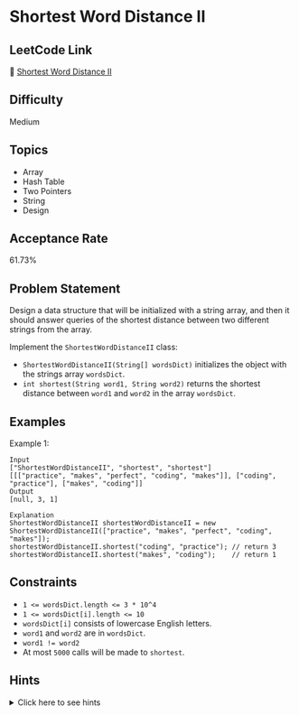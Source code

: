# Shortest Word Distance II

## LeetCode Link
🔗 [Shortest Word Distance II](https://leetcode.com/problems/shortest-word-distance-ii)

## Difficulty
Medium

## Topics
- Array
- Hash Table
- Two Pointers
- String
- Design

## Acceptance Rate
61.73%

## Problem Statement
Design a data structure that will be initialized with a string array, and then it should answer queries of the shortest distance between two different strings from the array.

Implement the `ShortestWordDistanceII` class:
- `ShortestWordDistanceII(String[] wordsDict)` initializes the object with the strings array `wordsDict`.
- `int shortest(String word1, String word2)` returns the shortest distance between `word1` and `word2` in the array `wordsDict`.

## Examples
Example 1:
```
Input
["ShortestWordDistanceII", "shortest", "shortest"]
[[["practice", "makes", "perfect", "coding", "makes"]], ["coding", "practice"], ["makes", "coding"]]
Output
[null, 3, 1]

Explanation
ShortestWordDistanceII shortestWordDistanceII = new ShortestWordDistanceII(["practice", "makes", "perfect", "coding", "makes"]);
shortestWordDistanceII.shortest("coding", "practice"); // return 3
shortestWordDistanceII.shortest("makes", "coding");    // return 1
```

## Constraints
- `1 <= wordsDict.length <= 3 * 10^4`
- `1 <= wordsDict[i].length <= 10`
- `wordsDict[i]` consists of lowercase English letters.
- `word1` and `word2` are in `wordsDict`.
- `word1 != word2`
- At most `5000` calls will be made to `shortest`.

## Hints
<details>
<summary>Click here to see hints</summary>

1. Store the indices for each word in separate lists.
2. When finding the shortest distance, use two pointers to traverse the lists.
3. Keep track of the minimum distance while traversing.
4. Use a HashMap to store word-to-indices mapping for quick lookup.

</details>
